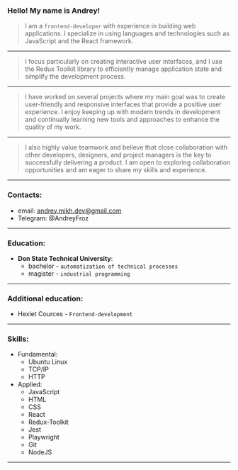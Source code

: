 ### Hello! My name is Andrey!
>I am a `frontend-developer` with experience in building web applications. I specialize in using languages and technologies such as JavaScript and the React framework.
---
>I focus particularly on creating interactive user interfaces, and I use the Redux Toolkit library to efficiently manage application state and simplify the development process.
---
>I have worked on several projects where my main goal was to create user-friendly and responsive interfaces that provide a positive user experience. I enjoy keeping up with modern trends in development and continually learning new tools and approaches to enhance the quality of my work.
---
>I also highly value teamwork and believe that close collaboration with other developers, designers, and project managers is the key to successfully delivering a product. I am open to exploring collaboration opportunities and am eager to share my skills and experience.
---
### Contacts:
* email: andrey.mikh.dev@gmail.com
* Telegram: @AndreyFroz
---
### Education: 
- **Don State Technical University**: 
    - bachelor - `automatization of technical processes`
    - magister - `industrial programming`
---
### Additional education:
* Hexlet Cources - `Frontend-development`
---
### Skills:
* Fundamental:
    * Ubuntu Linux
    * TCP/IP
    * HTTP
* Applied:
    * JavaScript
    * HTML
    * CSS
    * React
    * Redux-Toolkit
    * Jest
    * Playwright
    * Git
    * NodeJS
---
